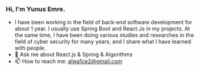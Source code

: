 ### Hi, I'm Yunus Emre.

- I have been working in the field of back-end software development for about 1 year. I usually use Spring Boot and React.Js in my projects. At the same time, I have been doing various studies and researches in the field of cyber security for many years, and I share what I have learned with people.
- 💬 Ask me about React.js & Spring & Algorithms
- 📫 How to reach me: alwa1ce2@gmail.com


